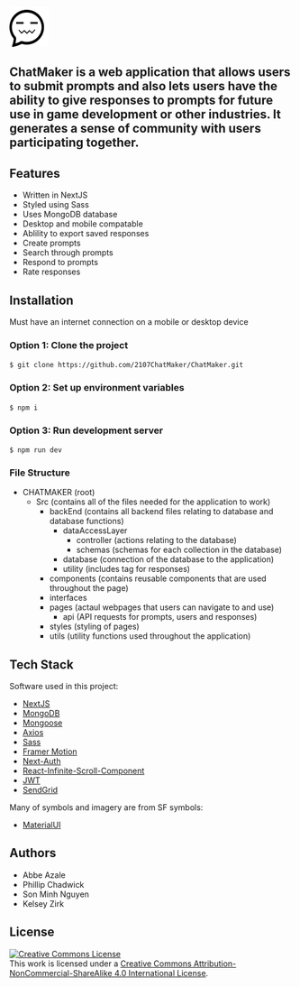 <img src="public/resources/chatmakerlogo.png">

## ChatMaker is a web application that allows users to submit prompts and also lets users have the ability to give responses to prompts for future use in game development or other industries. It generates a sense of community with users participating together.

## Features

- Written in NextJS
- Styled using Sass
- Uses MongoDB database
- Desktop and mobile compatable
- Ablility to export saved responses
- Create prompts
- Search through prompts
- Respond to prompts
- Rate responses

## Installation

Must have an internet connection on a mobile or desktop device

### Option 1: Clone the project

```
$ git clone https://github.com/2107ChatMaker/ChatMaker.git
```

### Option 2: Set up environment variables

```
$ npm i
```

### Option 3: Run development server

```
$ npm run dev
```

### File Structure

- CHATMAKER (root)
  - Src (contains all of the files needed for the application to work)
    - backEnd (contains all backend files relating to database and database functions)
      - dataAccessLayer
        - controller (actions relating to the database)
        - schemas (schemas for each collection in the database)
      - database (connection of the database to the application)
      - utility (includes tag for responses)
    - components (contains reusable components that are used throughout the page)
    - interfaces
    - pages (actaul webpages that users can navigate to and use)
      - api (API requests for prompts, users and responses)
    - styles (styling of pages)
    - utils (utility functions used throughout the application)

## Tech Stack

Software used in this project:

- [NextJS](https://www.swift.org/)
- [MongoDB](https://developer.apple.com/xcode/)
- [Mongoose](https://mongoosejs.com/)
- [Axios](https://www.npmjs.com/package/react-axios)
- [Sass](https://sass-lang.com/)
- [Framer Motion](https://www.framer.com/motion/)
- [Next-Auth](https://next-auth.js.org/)
- [React-Infinite-Scroll-Component](https://www.npmjs.com/package/react-infinite-scroll-component)
- [JWT](https://jwt.io/)
- [SendGrid](https://sendgrid.com/)

Many of symbols and imagery are from SF symbols:

- [MaterialUI](https://mui.com/)

## Authors

- Abbe Azale
- Phillip Chadwick
- Son Minh Nguyen
- Kelsey Zirk

## License

<a rel="license" href="http://creativecommons.org/licenses/by-nc-sa/4.0/"><img alt="Creative Commons License" style="border-width:0" src="https://i.creativecommons.org/l/by-nc-sa/4.0/88x31.png" /></a><br />This work is licensed under a <a rel="license" href="http://creativecommons.org/licenses/by-nc-sa/4.0/">Creative Commons Attribution-NonCommercial-ShareAlike 4.0 International License</a>.

